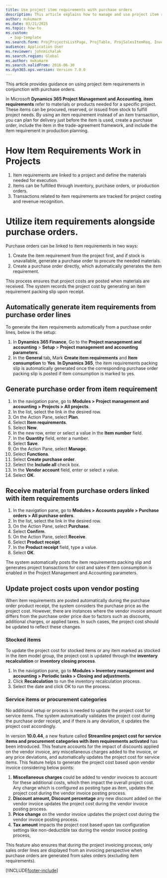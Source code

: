 ```yaml
--- 
title: Use project item requirements with purchase orders
description: This article explains how to manage and use project item requirements with purchase order. 
author: mukumarm
ms.date: 03/21/2025
ms.topic: how-to 
ms.custom: 
  - bap-template
ms.search.form: ProjProjectsListPage, ProjTable, ProjSalesItemReq, InventItemIdLookupSimple, PurchCreateFromSalesOrder, VendAccountItemLookup, PurchTable, PurchEditLines   
audience: Application User 
ms.reviewer: johnmichalak
ms.search.region: Global
ms.author: mukumarm
ms.search.validFrom: 2016-06-30 
ms.dyn365.ops.version: Version 7.0.0 
---
```


This article provides guidance on using project item requirements in conjunction with purchase orders.

In Microsoft **Dynamics 365 Project Management and Accounting**, **item requirements** refer to materials or products needed for a specific project. These items can be procured, reserved, or issued from stock to fulfill project needs. By using an item requirement instead of an item transaction, you can plan for delivery just before the item is used, create a purchase order, include the item in the trade-agreement framework, and include the item requirement in production planning. 

# How Item Requirements Work in Projects
1. Item requirements are linked to a project and define the materials needed for execution.
2. Items can be fulfilled through inventory, purchase orders, or production orders.
3. Transactions related to item requirements are tracked for project costing and revenue recognition.

# Utilize item requirements alongside purchase orders. 

Purchase orders can be linked to item requirements in two ways:  

1. Create the item requirement from the project first, and if stock is unavailable, generate a purchase order to procure the needed materials.  
2. Create a purchase order directly, which automatically generates the item requirement.  

This process ensures that project costs are posted when materials are received. The system records the project cost by generating an item requirement packing slip upon receipt.

## Automatically generate item requirements from purchase order lines

To generate the item requirements automatically from a purchase order lines, below is the setup:

1. In **Dynamics 365 Finance**, Go to the **Project management and accounting** > **Setup** > **Project management and accounting parameters**.
2. In the **General** tab, Mark **Create item requirements** and **Item consumption** to **Yes**. **In Dynamics 365**, the item requirements packing slip is automatically generated once the corresponding purchase order packing slip is posted if item consumption is marked to yes. 

## Generate purchase order from item requirement

1. In the navigation pane, go to **Modules > Project management and accounting > Projects > All projects**.
2. In the list, select the link in the desired row.
3. On the Action Pane, select **Plan**.
4. Select **Item requirements**.
5. Select **New**.
6. In the new row, enter or select a value in the **Item number** field.
7. In the **Quantity** field, enter a number.
8. Select **Save**.
9. On the Action Pane, select **Manage**.
10. Select **Functions**.
11. Select **Create purchase order**.
12. Select the **Include all** check box.
13. In the **Vendor account** field, enter or select a value.
14. Select **OK**.

## Receive material from purchase orders linked with item requirements

1. In the navigation pane, go to **Modules > Accounts payable > Purchase orders > All purchase orders**.
2. In the list, select the link in the desired row.
3. On the Action Pane, select **Purchase**.
4. Select **Confirm**.
5. On the Action Pane, select **Receive**.
6. Select **Product receipt**.
7. In the **Product receipt** field, type a value.
8. Select **OK**.

The system automatically posts the item requirements packing slip and generates project transactions for cost and sales if item consumption is enabled in the Project Management and Accounting parameters.

## Update project costs upon vendor posting
When item requirements are posted automatically during the purchase order product receipt, the system considers the purchase price as the project cost. However, there are instances where the vendor invoice amount differs from the purchase order price due to factors such as discounts, additional charges, or applied taxes. In such cases, the project cost should be updated to reflect these changes.

### Stocked items
To update the project cost for stocked items or any item marked as stocked in the item model group, the project cost is updated through the **inventory recalculation** or **inventory closing process**.

1. In the navigation pane, go to **Modules > Inventory management and accounting > Periodic tasks > Closing and adjustments**.
2. Click **Recalculation** to run the inventory recalculation process.
3. Select the date and click OK to run the process. 

### Service items or procurement categories
No additional setup or process is needed to update the project cost for service items. The system automatically validates the project cost during the purchase order receipt, and if there is any deviation, it updates the project cost accordingly.

In version **10.0.44**, a new feature called **Streamline project cost for service items and procurement categories with item requirements activated** has been introduced. This feature accounts for the impact of discounts applied on the vendor invoice, any miscellaneous charges added to the invoice, or any price deviations, and automatically updates the project cost for service items. This feature helps to generate the project cost based upon vendor invoice considering below points:
1. **Miscellaneous charges** could be added to vendor invoices to account for these additional costs, which then impact the overall project cost. Any charge which is configured as posting type as item, updates the project cost during the vendor invoice posting process. 
2. **Discount amount, Discount percentage** any new discount added on the vendor invoice updates the project cost during the vendor invoice posting process.
3. **Price change** on the vendor invoice updates the project cost during the vendor invoice posting process.
4. **Tax amount** impacts the project cost based upon tax configuration settings like non-deductible tax during the vendor invoice posting process, 

This feature also ensures that during the project invoicing process, only sales order lines are displayed from an invoicing perspective when purchase orders are generated from sales orders (excluding item requirements).

[!INCLUDE[footer-include](../../includes/footer-banner.md)]
